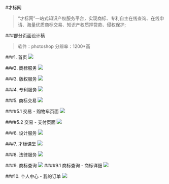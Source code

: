 #才标网 
>“才标网”一站式知识产权服务平台，实现商标、专利自主在线查询、在线申请、海量优质商标交易、知识产权质押贷款、侵权保护;
  
  
    
###部分页面设计稿
>软件：photoshop
>分辨率：1200*高


###1. 首页
![](/assets/1.1-快速办理.jpg)

###2. 商标服务
![](/assets/2-商标服务.jpg)

###3. 版权服务
![](/assets/3-版权服务.jpg)

###4. 专利服务
![](/assets/4-专利服务.jpg)

###5. 商标交易
![](/assets/5-商标交易.jpg)

####5.1 交易 - 购物车页面
![](/assets/12.0-购物车页面.jpg)

####5.2 交易 - 支付页面
![](/assets/12.1-支付页面.jpg)

###6. 设计服务
![](/assets/6-设计服务.jpg)

###7. 才标课堂
![](/assets/7-才标课堂.jpg)

###8. 法律服务
![](/assets/8-法律服务.jpg)

###9. 商标查询
![](/assets/9.0-商标查询.jpg)
####9.1 商标查询 - 商标详细
![](/assets/9.1-商标详细.jpg)

###10. 个人中心 - 我的订单
![](/assets/10.4我的订单.jpg)


